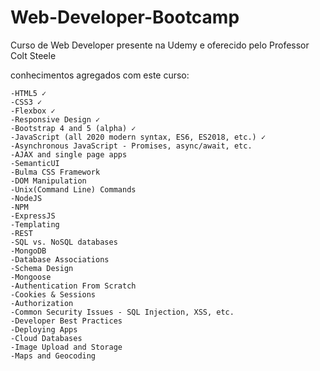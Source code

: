 # Web-Developer-Bootcamp
 Curso de Web Developer presente na Udemy e oferecido pelo Professor Colt Steele

 conhecimentos agregados com este curso:
    
    -HTML5 ✓ 
    -CSS3 ✓
    -Flexbox ✓
    -Responsive Design ✓
    -Bootstrap 4 and 5 (alpha) ✓
    -JavaScript (all 2020 modern syntax, ES6, ES2018, etc.) ✓
    -Asynchronous JavaScript - Promises, async/await, etc.
    -AJAX and single page apps
    -SemanticUI
    -Bulma CSS Framework
    -DOM Manipulation
    -Unix(Command Line) Commands
    -NodeJS
    -NPM
    -ExpressJS
    -Templating
    -REST
    -SQL vs. NoSQL databases
    -MongoDB
    -Database Associations
    -Schema Design
    -Mongoose
    -Authentication From Scratch
    -Cookies & Sessions
    -Authorization
    -Common Security Issues - SQL Injection, XSS, etc.
    -Developer Best Practices
    -Deploying Apps
    -Cloud Databases
    -Image Upload and Storage
    -Maps and Geocoding



